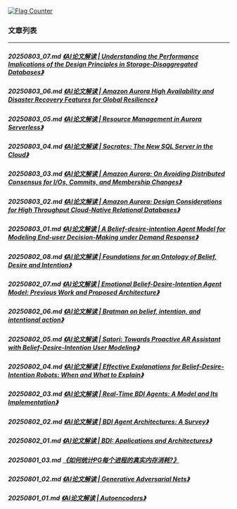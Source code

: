 <a rel="nofollow" href="http://info.flagcounter.com/h9V1"  ><img src="http://s03.flagcounter.com/count/h9V1/bg_FFFFFF/txt_000000/border_CCCCCC/columns_2/maxflags_12/viewers_0/labels_0/pageviews_0/flags_0/"  alt="Flag Counter"  border="0"  ></a>  
  
### 文章列表  
----  
##### 20250803_07.md   [《AI论文解读 | Understanding the Performance Implications of the Design Principles in Storage-Disaggregated Databases》](20250803_07.md)  
##### 20250803_06.md   [《AI论文解读 | Amazon Aurora High Availability and Disaster Recovery Features for Global Resilience》](20250803_06.md)  
##### 20250803_05.md   [《AI论文解读 | Resource Management in Aurora Serverless》](20250803_05.md)  
##### 20250803_04.md   [《AI论文解读 | Socrates: The New SQL Server in the Cloud》](20250803_04.md)  
##### 20250803_03.md   [《AI论文解读 | Amazon Aurora: On Avoiding Distributed Consensus for I/Os, Commits, and Membership Changes》](20250803_03.md)  
##### 20250803_02.md   [《AI论文解读 | Amazon Aurora: Design Considerations for High Throughput Cloud-Native Relational Databases》](20250803_02.md)  
##### 20250803_01.md   [《AI论文解读 | A Belief-desire-intention Agent Model for Modeling End-user Decision-Making under Demand Response》](20250803_01.md)  
##### 20250802_08.md   [《AI论文解读 | Foundations for an Ontology of Belief, Desire and Intention》](20250802_08.md)  
##### 20250802_07.md   [《AI论文解读 | Emotional Belief-Desire-Intention Agent Model: Previous Work and Proposed Architecture》](20250802_07.md)  
##### 20250802_06.md   [《AI论文解读 | Bratman on belief, intention, and intentional action》](20250802_06.md)  
##### 20250802_05.md   [《AI论文解读 | Satori: Towards Proactive AR Assistant with Belief-Desire-Intention User Modeling》](20250802_05.md)  
##### 20250802_04.md   [《AI论文解读 | Effective Explanations for Belief-Desire-Intention Robots: When and What to Explain》](20250802_04.md)  
##### 20250802_03.md   [《AI论文解读 | Real-Time BDI Agents: A Model and Its Implementation》](20250802_03.md)  
##### 20250802_02.md   [《AI论文解读 | BDI Agent Architectures: A Survey》](20250802_02.md)  
##### 20250802_01.md   [《AI论文解读 | BDI: Applications and Architectures》](20250802_01.md)  
##### 20250801_03.md   [《如何统计PG每个进程的真实内存消耗?》](20250801_03.md)  
##### 20250801_02.md   [《AI论文解读 | Generative Adversarial Nets》](20250801_02.md)  
##### 20250801_01.md   [《AI论文解读 | Autoencoders》](20250801_01.md)  
